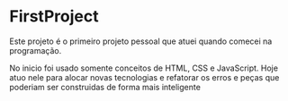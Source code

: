 # FirstProject
Este projeto é o primeiro projeto pessoal que atuei quando comecei na programação. 

No inicio foi usado somente conceitos de HTML, CSS e JavaScript. Hoje atuo nele para alocar novas tecnologias e refatorar os erros e peças que poderiam ser construidas de forma mais inteligente
